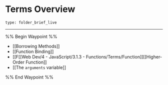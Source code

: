 # Terms Overview
 
```ccard
type: folder_brief_live
```
 
---

%% Begin Waypoint %%
- [[Borrowing Methods]]
- [[Function Binding]]
- [[F[[Web Dev/4 - JavaScript/3.1.3 - Functions/Terms/Function]][[Higher-Order Function]]
- [[The `arguments` variable]]

%% End Waypoint %%